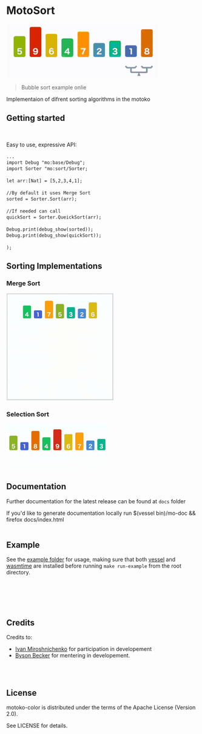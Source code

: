 # MotoSort

!["Bubble Sort gif"](./res/BubbleSort_Avg_case.gif)

> Bubble sort example onlie

Implementaion of difrent sorting algorithms in the motoko

## Getting started
<br/>

Easy to use, expressive API:

```motoko
...
import Debug "mo:base/Debug";
import Sorter "mo:sort/Sorter;

let arr:[Nat] = [5,2,3,4,1];	

//By default it uses Merge Sort
sorted = Sorter.Sort(arr);

//If needed can call
quickSort = Sorter.QueickSort(arr);

Debug.print(debug_show(sorted));
Debug.print(debug_show(quickSort));

);
```
## Sorting Implementations

### Merge Sort

!["Merge Sort gif"](./res/MergeSort_Avg_case.gif)


### Selection Sort

!["Selection Sort gif"](./res/SelectionSort_Avg_case.gif)

## Documentation

Further documentation for the latest release can be found at `docs` folder

If you'd like to generate documentation locally run $(vessel bin)/mo-doc && firefox docs/index.html
<br/>
<br/>

## Example
See the [example folder](https://github.com/ByronBecker/motoko-color/tree/main/example) for usage,
making sure that both [vessel](https://github.com/dfinity/vessel) and [wasmtime](https://wasmtime.dev/) are installed before running `make run-example` from the root directory.

<br/>
<br/>
<br/>
<br/>

## Credits
Credits to: 
-  [Ivan Miroshnichenko](https://github.com/Voice-of-Hollowness) for participation in developement
-  [Byson Becker](https://github.com/ByronBecker) for mentering in developement.
<br/>
<br/>

## License

motoko-color is distributed under the terms of the Apache License (Version 2.0).

See LICENSE for details.
